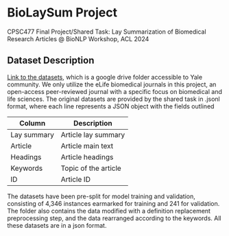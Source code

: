 # BioLaySum Project
CPSC477 Final Project/Shared Task: Lay Summarization of Biomedical Research Articles @ BioNLP Workshop, ACL 2024

## Dataset Description
[Link to the datasets](https://drive.google.com/drive/folders/1sfmYlHL9FcAjKpLzjW4CO_izJmVbcZ-g?usp=sharing), which is a google drive folder accessible to Yale community. We only utilize the eLife biomedical journals in this project, an open-access peer-reviewed journal with a specific focus on biomedical and life sciences. The original datasets are provided by the shared task in .jsonl format, where each line represents a JSON object with the fields outlined 

| Column       | Description            |
|--------------|------------------------|
| Lay summary  | Article lay summary   |
| Article      | Article main text      |
| Headings     | Article headings       |
| Keywords     | Topic of the article   |
| ID           | Article ID             |

The datasets have been pre-split for model training and validation, consisting of 4,346 instances earmarked for training and 241 for validation. The folder also contains the data modified with a definition replacement preprocessing step, and the data rearranged according to the keywords. All these datasets are in a json format.
